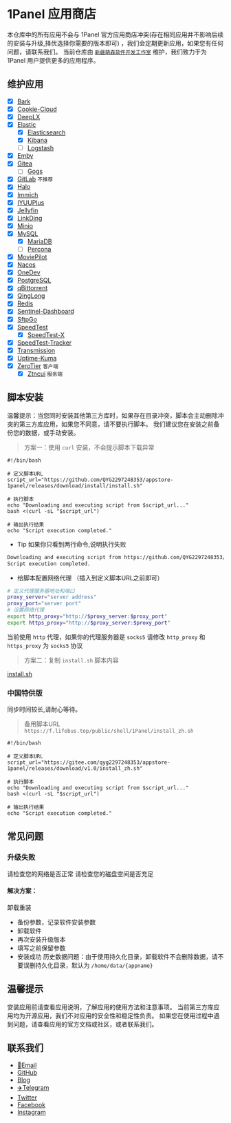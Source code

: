 # 1Panel 应用商店

本仓库中的所有应用不会与 1Panel 官方应用商店冲突(存在相同应用并不影响后续的安装与升级,择优选择你需要的版本即可)
，我们会定期更新应用，如果您有任何问题，请联系我们。
当前仓库由 [`新疆萌森软件开发工作室`](https://lifebus.top/) 维护，我们致力于为 1Panel 用户提供更多的应用程序。

## 维护应用

- [x] [Bark](https://bark.day.app/)
- [x] [Cookie-Cloud](https://github.com/easychen/CookieCloud/)
- [x] [DeepLX](https://github.com/OwO-Network/DeepLX/)
- [x] [Elastic](https://www.elastic.co/)
    - [x] [Elasticsearch](https://www.elastic.co/elasticsearch/)
    - [x] [Kibana](https://www.elastic.co/kibana/)
    - [ ] [Logstash](https://www.elastic.co/logstash/)
- [x] [Emby](https://emby.media/)
- [x] [Gitea](https://gitea.io/)
    - [ ] [Gogs](https://gogs.io/)
- [x] [GitLab](https://about.gitlab.com/) `不推荐`
- [x] [Halo](https://halo.run/)
- [x] [Immich](https://immich.app/)
- [x] [IYUUPlus](https://github.com/ledccn/IYUUPlus/)
- [x] [Jellyfin](https://jellyfin.org/)
- [x] [LinkDing](https://github.com/sissbruecker/linkding/)
- [x] [Minio](https://min.io/)
- [x] [MySQL](https://www.mysql.com/)
    - [x] [MariaDB](https://mariadb.org/)
    - [ ] [Percona](https://www.percona.com/)
- [x] [MoviePilot](https://github.com/jxxghp/MoviePilot/)
- [x] [Nacos](https://nacos.io/)
- [x] [OneDev](https://onedev.io/)
- [x] [PostgreSQL](https://www.postgresql.org/)
- [x] [qBittorrent](https://www.qbittorrent.org/)
- [x] [QingLong](https://github.com/whyour/qinglong/)
- [x] [Redis](https://redis.io/)
- [x] [Sentinel-Dashboard](https://sentinelguard.io/)
- [x] [SftpGo](https://sftpgo.com/)
- [x] [SpeedTest](https://www.speedtest.net/)
    - [x] [SpeedTest-X](https://github.com/BadApple9/speedtest-x/)
- [x] [SpeedTest-Tracker](https://docs.speedtest-tracker.dev/)
- [x] [Transmission](https://transmissionbt.com/)
- [x] [Uptime-Kuma](https://github.com/louislam/uptime-kuma/)
- [x] [ZeroTier](https://www.zerotier.com/) `客户端`
    - [x] [Ztncui](https://www.zerotier.com/) `服务端`

## 脚本安装

温馨提示：当您同时安装其他第三方库时，如果存在目录冲突，脚本会主动删除冲突的第三方库应用，如果您不同意，请不要执行脚本。
我们建议您在安装之前备份您的数据，或手动安装。

> 方案一：使用 `curl` 安装，不会提示脚本下载异常

```shell
#!/bin/bash

# 定义脚本URL
script_url="https://github.com/QYG2297248353/appstore-1panel/releases/download/install/install.sh"

# 执行脚本
echo "Downloading and executing script from $script_url..."
bash <(curl -sL "$script_url")

# 输出执行结果
echo "Script execution completed."

```

+ Tip 如果你只看到两行命令,说明执行失败

```sh
Downloading and executing script from https://github.com/QYG2297248353/appstore-1panel/releases/download/install/install.sh...
Script execution completed.
```

+ 给脚本配置网络代理 （插入到定义脚本URL之前即可）

```sh
# 定义代理服务器地址和端口
proxy_server="server address"
proxy_port="server port"
# 设置网络代理
export http_proxy="http://$proxy_server:$proxy_port"
export https_proxy="http://$proxy_server:$proxy_port"
```

当前使用 `http` 代理，如果你的代理服务器是 `socks5` 请修改 `http_proxy` 和 `https_proxy` 为 `socks5` 协议

> 方案二：复制 `install.sh` 脚本内容

[install.sh](install.sh)

### 中国特供版

同步时间较长,请耐心等待。
> 备用脚本URL
> `https://f.lifebus.top/public/shell/1Panel/install_zh.sh`

```shell
#!/bin/bash

# 定义脚本URL
script_url="https://gitee.com/qyg2297248353/appstore-1panel/releases/download/v1.0/install_zh.sh"

# 执行脚本
echo "Downloading and executing script from $script_url..."
bash <(curl -sL "$script_url")

# 输出执行结果
echo "Script execution completed."

```

## 常见问题

### 升级失败

请检查您的网络是否正常
请检查您的磁盘空间是否充足

#### 解决方案：

卸载重装

- 备份参数，记录软件安装参数
- 卸载软件
- 再次安装升级版本
- 填写之前保留参数
- 安装成功
  历史数据问题：由于使用持久化目录，卸载软件不会删除数据，请不要误删持久化目录，默认为 `/home/data/{appname}`

## 温馨提示

安装应用前请查看应用说明，了解应用的使用方法和注意事项。
当前第三方库应用均为开源应用，我们不对应用的安全性和稳定性负责。
如果您在使用过程中遇到问题，请查看应用的官方文档或社区，或者联系我们。

## 联系我们

- [📮Email](mailto:qyg2297248353@gmail.com)
- [GitHub](https://github.com/qyg2297248353)
- [Blog](https://lifebus.top/)
- [✈️Telegram](https://t.me/qyg2297248353)
- [Twitter](https://twitter.com/qyg2297248353)
- [Facebook](https://www.facebook.com/qyg2297248353)
- [Instagram](https://www.instagram.com/qyg2297248353)
